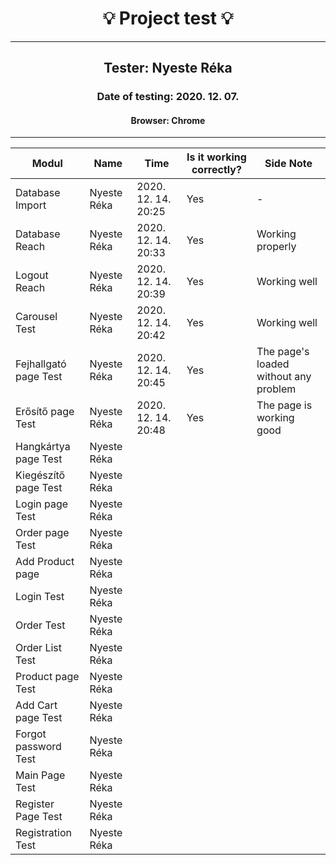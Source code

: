 <h1 align= "center">💡️ Project test 💡️</h1>
<hr>
<h2 align= "center"> Tester: Nyeste Réka </h2>
<h3 align= "center"> Date of testing: 2020. 12. 07. </h3>
<h4 align= "center"> Browser: Chrome  </h3>
<hr>

| Modul | Name | Time | Is it working correctly? | Side Note |
|-------|------|------|--------------------------|-----------|
| Database Import| Nyeste Réka | 2020. 12. 14. 20:25 | Yes | - |
| Database Reach| Nyeste Réka | 2020. 12. 14. 20:33 | Yes | Working properly |
| Logout Reach | Nyeste Réka | 2020. 12. 14. 20:39 | Yes | Working well |
| Carousel Test | Nyeste Réka | 2020. 12. 14. 20:42 | Yes | Working well |
| Fejhallgató page Test | Nyeste Réka | 2020. 12. 14. 20:45 | Yes | The page's loaded without any problem |
| Erősítő page Test | Nyeste Réka | 2020. 12. 14. 20:48 | Yes | The page is working good |
| Hangkártya page Test | Nyeste Réka | | | |
| Kiegészítő page Test | Nyeste Réka | | | |
| Login page Test | Nyeste Réka | | | |
| Order page Test | Nyeste Réka | | | |
| Add Product page | Nyeste Réka | | | |
| Login Test | Nyeste Réka | | | |
| Order Test | Nyeste Réka | | | |
| Order List Test | Nyeste Réka | | | |
| Product page Test | Nyeste Réka | | | |
| Add Cart page Test | Nyeste Réka | | | |
| Forgot password Test | Nyeste Réka | | | |
| Main Page Test | Nyeste Réka | | | |
| Register Page Test | Nyeste Réka | | | |
| Registration Test | Nyeste Réka | | | |


